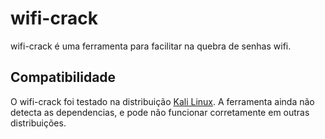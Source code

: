 <h1>wifi-crack</h1>
wifi-crack é uma ferramenta para facilitar na quebra de senhas wifi.

<h2>Compatibilidade</h2>
O wifi-crack foi testado na distribuição <a href="https://www.kali.org/">Kali Linux</a>.
A ferramenta ainda não detecta as dependencias, e pode não funcionar corretamente em outras distribuições.

